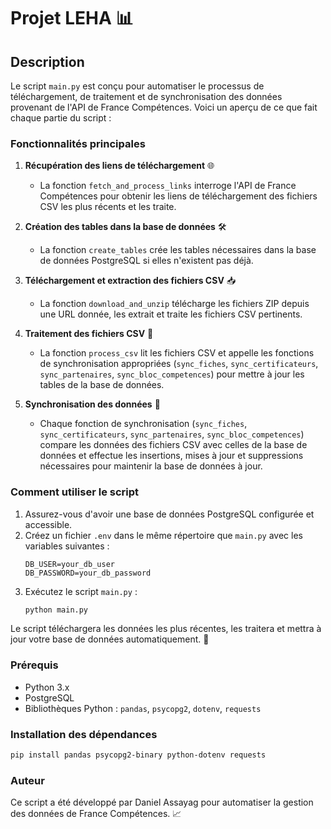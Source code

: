 # Projet LEHA 📊

## Description

Le script `main.py` est conçu pour automatiser le processus de téléchargement, de traitement et de synchronisation des données provenant de l'API de France Compétences. Voici un aperçu de ce que fait chaque partie du script :

### Fonctionnalités principales

1. **Récupération des liens de téléchargement** 🌐
   - La fonction `fetch_and_process_links` interroge l'API de France Compétences pour obtenir les liens de téléchargement des fichiers CSV les plus récents et les traite.


2. **Création des tables dans la base de données** 🛠️
   - La fonction `create_tables` crée les tables nécessaires dans la base de données PostgreSQL si elles n'existent pas déjà.

3. **Téléchargement et extraction des fichiers CSV** 📥
   - La fonction `download_and_unzip` télécharge les fichiers ZIP depuis une URL donnée, les extrait et traite les fichiers CSV pertinents.

4. **Traitement des fichiers CSV** 📄
   - La fonction `process_csv` lit les fichiers CSV et appelle les fonctions de synchronisation appropriées (`sync_fiches`, `sync_certificateurs`, `sync_partenaires`, `sync_bloc_competences`) pour mettre à jour les tables de la base de données.

5. **Synchronisation des données** 🔄
   - Chaque fonction de synchronisation (`sync_fiches`, `sync_certificateurs`, `sync_partenaires`, `sync_bloc_competences`) compare les données des fichiers CSV avec celles de la base de données et effectue les insertions, mises à jour et suppressions nécessaires pour maintenir la base de données à jour.


### Comment utiliser le script

1. Assurez-vous d'avoir une base de données PostgreSQL configurée et accessible.
2. Créez un fichier `.env` dans le même répertoire que `main.py` avec les variables suivantes :
   ```
   DB_USER=your_db_user
   DB_PASSWORD=your_db_password
   ```
3. Exécutez le script `main.py` :
   ```bash
   python main.py
   ```

Le script téléchargera les données les plus récentes, les traitera et mettra à jour votre base de données automatiquement. 🚀

### Prérequis

- Python 3.x
- PostgreSQL
- Bibliothèques Python : `pandas`, `psycopg2`, `dotenv`, `requests`

### Installation des dépendances

```bash
pip install pandas psycopg2-binary python-dotenv requests
```

### Auteur

Ce script a été développé par Daniel Assayag pour automatiser la gestion des données de France Compétences. 📈